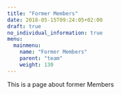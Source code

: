 ```yaml
---
title: "Former Members"
date: 2018-05-15T09:24:05+02:00
draft: true
no_individual_information: true
menu:
  mainmenu:
    name: "Former Members"
    parent: "team"
    weight: 130
---
```

This is a page about former Members

